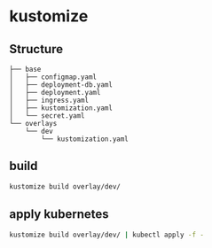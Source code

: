 # kustomize

## Structure
```
├── base
│   ├── configmap.yaml
│   ├── deployment-db.yaml
│   ├── deployment.yaml
│   ├── ingress.yaml
│   ├── kustomization.yaml
│   └── secret.yaml
└── overlays
    └── dev
        └── kustomization.yaml
```
## build
```sh
kustomize build overlay/dev/
```

## apply kubernetes
```sh
kustomize build overlay/dev/ | kubectl apply -f -
```